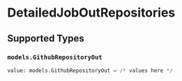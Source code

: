 # DetailedJobOutRepositories


## Supported Types

### `models.GithubRepositoryOut`

```python
value: models.GithubRepositoryOut = /* values here */
```

